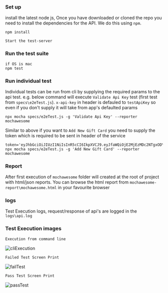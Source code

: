 ### Set up
install the latest node js,
Once you have downloaded or cloned the repo you need to install the dependencies for the API. We do this using `npm`.

```cli
npm install
```

`Start the test-server`

### Run the test suite

```cli
if OS is mac
npm test
```

### Run individual test
Individual tests can be run from cli by supplying the required params to the api test. e.g. below command will execute `Validate Api Key` test (first test from `specs\e2eTest.js`). `x-api-key` in header is defauled to `testApiKey` so even if you don't supply it will take from app's defaulted params 

```cli
npx mocha specs/e2eTest.js -g 'Validate Api Key' --reporter mochawesome
```
Similar to above if you want to `Add New Gift Card` you need to supply the token which is required to be sent in header of the service

```cli
token='eyJhbGciOiJIUzI1NiIsInR5cCI6IkpXVCJ9.eyJfaWQiOjE2MjEzMDc2NTgxODYsImlhdCI6MTYyMTMyMjY1OX0.JOist0Jx8wVxp5ubkNTH7vkjHXrOcxpbBXT7DIoZNUM' npx mocha specs/e2eTest.js -g 'Add New Gift Card' --reporter mochawesome	
```

### Report
After first execution of `mochawesome` folder will created at the root of project with html/json reports. You can browse the html report from `mochawesome-report\mochawesome.html` in your favourite browser

### logs
Test Execution logs, request/response of api's are logged in the `logs\api.log`

### Test Execution images

`Execution from command line`

![cliExecution](https://user-images.githubusercontent.com/17876410/119212249-145d2f00-ba85-11eb-8f87-dfe9fb568b24.jpg)

`Failed Test Screen Print`

![failTest](https://user-images.githubusercontent.com/17876410/119212251-16bf8900-ba85-11eb-9fda-af9012ec2b4d.jpg)

`Pass Test Screen Print`

![passTest](https://user-images.githubusercontent.com/17876410/119212252-18894c80-ba85-11eb-85f2-aa9b59844916.jpg)



